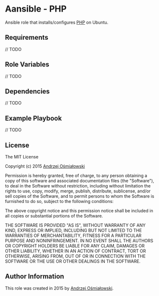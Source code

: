 # Aansible - PHP
Ansible role that installs/configures [PHP](https://www.php.net/) on Ubuntu.

## Requirements

// TODO

## Role Variables

// TODO

## Dependencies

// TODO

## Example Playbook

// TODO

## License

The MIT License

Copyright (c) 2015 [Andrzej Ośmiałowski](http://osmialowski.net/)

Permission is hereby granted, free of charge, to any person obtaining a copy
of this software and associated documentation files (the "Software"), to deal
in the Software without restriction, including without limitation the rights
to use, copy, modify, merge, publish, distribute, sublicense, and/or sell
copies of the Software, and to permit persons to whom the Software is
furnished to do so, subject to the following conditions:

The above copyright notice and this permission notice shall be included in
all copies or substantial portions of the Software.

THE SOFTWARE IS PROVIDED "AS IS", WITHOUT WARRANTY OF ANY KIND, EXPRESS OR
IMPLIED, INCLUDING BUT NOT LIMITED TO THE WARRANTIES OF MERCHANTABILITY,
FITNESS FOR A PARTICULAR PURPOSE AND NONINFRINGEMENT. IN NO EVENT SHALL THE
AUTHORS OR COPYRIGHT HOLDERS BE LIABLE FOR ANY CLAIM, DAMAGES OR OTHER
LIABILITY, WHETHER IN AN ACTION OF CONTRACT, TORT OR OTHERWISE, ARISING FROM,
OUT OF OR IN CONNECTION WITH THE SOFTWARE OR THE USE OR OTHER DEALINGS IN
THE SOFTWARE.

## Author Information

This role was created in 2015 by [Andrzej Ośmiałowski](http://osmialowski.net/).